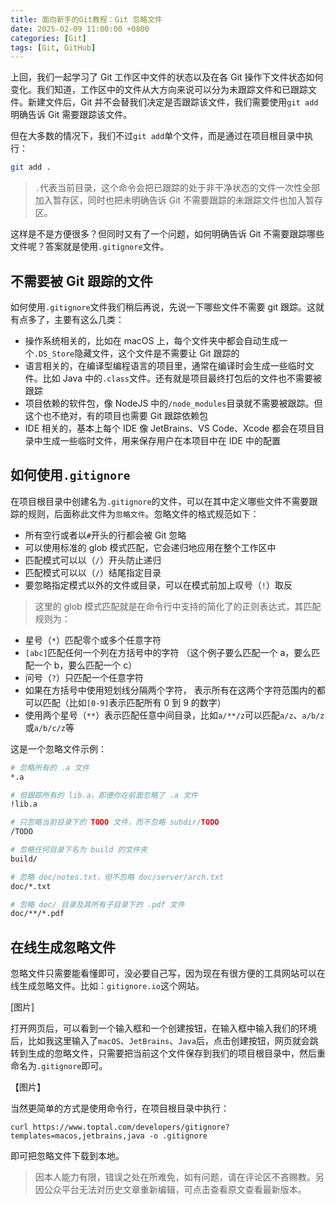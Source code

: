 ```yaml
---
title: 面向新手的Git教程：Git 忽略文件
date: 2025-02-09 11:00:00 +0800
categories: [Git]
tags: [Git, GitHub]
---
```


上回，我们一起学习了 Git 工作区中文件的状态以及在各 Git 操作下文件状态如何变化。我们知道，工作区中的文件从大方向来说可以分为未跟踪文件和已跟踪文件。新建文件后，Git 并不会替我们决定是否跟踪该文件，我们需要使用`git add`明确告诉 Git 需要跟踪该文件。

但在大多数的情况下，我们不过`git add`单个文件，而是通过在项目根目录中执行：

```bash
git add .
```

> `.`代表当前目录，这个命令会把已跟踪的处于非干净状态的文件一次性全部加入暂存区，同时也把未明确告诉 Git 不需要跟踪的未跟踪文件也加入暂存区。

这样是不是方便很多？但同时又有了一个问题，如何明确告诉 Git 不需要跟踪哪些文件呢？答案就是使用`.gitignore`文件。

## 不需要被 Git 跟踪的文件

如何使用`.gitignore`文件我们稍后再说，先说一下哪些文件不需要 git 跟踪。这就有点多了，主要有这么几类：

* 操作系统相关的，比如在 macOS 上，每个文件夹中都会自动生成一个`.DS_Store`隐藏文件，这个文件是不需要让 Git 跟踪的
* 语言相关的，在编译型编程语言的项目里，通常在编译时会生成一些临时文件。比如 Java 中的`.class`文件。还有就是项目最终打包后的文件也不需要被跟踪
* 项目依赖的软件包，像 NodeJS 中的`/node_modules`目录就不需要被跟踪。但这个也不绝对，有的项目也需要 Git 跟踪依赖包
* IDE 相关的，基本上每个 IDE 像 JetBrains、VS Code、Xcode 都会在项目目录中生成一些临时文件，用来保存用户在本项目中在 IDE 中的配置

## 如何使用`.gitignore`

在项目根目录中创建名为`.gitignore`的文件，可以在其中定义哪些文件不需要跟踪的规则，后面称此文件为`忽略文件`。忽略文件的格式规范如下：

* 所有空行或者以`#`开头的行都会被 Git 忽略
* 可以使用标准的 glob 模式匹配，它会递归地应用在整个工作区中
* 匹配模式可以以（`/`）开头防止递归
* 匹配模式可以以（`/`）结尾指定目录
* 要忽略指定模式以外的文件或目录，可以在模式前加上叹号（`!`）取反

> 这里的 glob 模式匹配就是在命令行中支持的简化了的正则表达式，其匹配规则为：

* 星号（`*`）匹配零个或多个任意字符
* `[abc]`匹配任何一个列在方括号中的字符 （这个例子要么匹配一个 a，要么匹配一个 b，要么匹配一个 c）
* 问号（`?`）只匹配一个任意字符
* 如果在方括号中使用短划线分隔两个字符， 表示所有在这两个字符范围内的都可以匹配（比如`[0-9]`表示匹配所有 0 到 9 的数字）
* 使用两个星号（`**`）表示匹配任意中间目录，比如`a/**/z`可以匹配`a/z`、`a/b/z`或`a/b/c/z`等

这是一个忽略文件示例：

```bash
# 忽略所有的 .a 文件
*.a

# 但跟踪所有的 lib.a，即便你在前面忽略了 .a 文件
!lib.a

# 只忽略当前目录下的 TODO 文件，而不忽略 subdir/TODO
/TODO

# 忽略任何目录下名为 build 的文件夹
build/

# 忽略 doc/notes.txt，但不忽略 doc/server/arch.txt
doc/*.txt

# 忽略 doc/ 目录及其所有子目录下的 .pdf 文件
doc/**/*.pdf
```

## 在线生成忽略文件

忽略文件只需要能看懂即可，没必要自己写，因为现在有很方便的工具网站可以在线生成忽略文件。比如：`gitignore.io`这个网站。

[图片]

打开网页后，可以看到一个输入框和一个创建按钮，在输入框中输入我们的环境后，比如我这里输入了`macOS`、`JetBrains`、`Java`后，点击创建按钮，网页就会跳转到生成的忽略文件，只需要把当前这个文件保存到我们的项目根目录中，然后重命名为`.gitignore`即可。

【图片】

当然更简单的方式是使用命令行，在项目根目录中执行：

```
curl https://www.toptal.com/developers/gitignore?templates=macos,jetbrains,java -o .gitignore
```

即可把忽略文件下载到本地。

> 因本人能力有限，错误之处在所难免，如有问题，请在评论区不吝赐教。另因公众平台无法对历史文章重新编辑，可点击查看原文查看最新版本。
